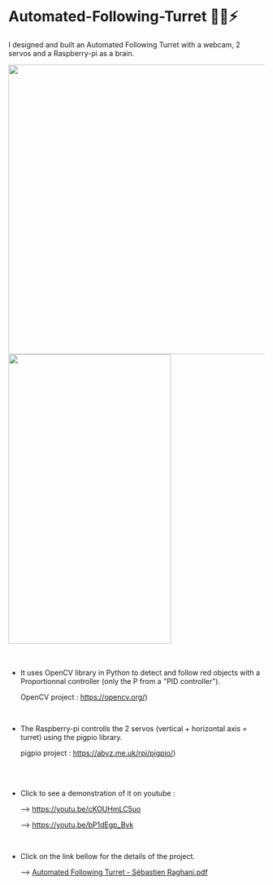 # Automated-Following-Turret 👀🧠⚡

I designed and built an Automated Following Turret with a webcam, 2 servos and a Raspberry-pi as a brain.

<div align="left">
         <img src="https://user-images.githubusercontent.com/73033350/127236647-0db7c7d9-d5ea-4736-81f4-db4a1b840198.png" width="625" height="569";/>
         <img src="https://user-images.githubusercontent.com/73033350/127235500-8df2722b-d440-498e-af96-26ea6a2c8018.gif" width="320" height="569" ;/>
</div>


<br>
<br>


* It uses OpenCV library in Python to detect and follow red objects with a Proportionnal controller (only the P from a "PID controller"). 
         
     OpenCV project : https://opencv.org/)

<br>

* The Raspberry-pi controlls the 2 servos (vertical + horizontal axis = turret) using the pigpio library. 
         
     pigpio project : https://abyz.me.uk/rpi/pigpio/)


<br>
<br>


* Click to see a demonstration of it on youtube :

     --> https://youtu.be/cKOUHmLC5uo

     --> https://youtu.be/bP1dEgp_Bvk


<br>

* Click on the link bellow for the details of the project.

     --> [Automated Following Turret - Sébastien Raghani.pdf](https://github.com/RaghaniSebastien/Automated-Following-Turret/files/6889004/Automated.Following.Turret.-.Sebastien.Raghani.pdf)
